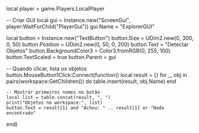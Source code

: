 local player = game.Players.LocalPlayer

-- Criar GUI
local gui = Instance.new("ScreenGui", player:WaitForChild("PlayerGui"))
gui.Name = "ExplorerGUI"

local button = Instance.new("TextButton")
button.Size = UDim2.new(0, 300, 0, 50)
button.Position = UDim2.new(0, 50, 0, 200)
button.Text = "Detectar Objetos"
button.BackgroundColor3 = Color3.fromRGB(0, 255, 100)
button.TextScaled = true
button.Parent = gui

-- Quando clicar, lista os objetos
button.MouseButton1Click:Connect(function()
    local result = {}
    for _, obj in pairs(workspace:GetChildren()) do
        table.insert(result, obj.Name)
    end

    -- Mostrar primeiros nomes no botão
    local list = table.concat(result, ", ")
    print("Objetos no workspace:", list)
    button.Text = result[1] and "Achou: " .. result[1] or "Nada encontrado"
end)
